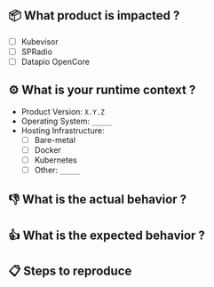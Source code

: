 ## :package: What product is impacted ?

 - [ ] Kubevisor
 - [ ] SPRadio
 - [ ] Datapio OpenCore

## :gear: What is your runtime context ?

 - Product Version: `X.Y.Z`
 - Operating System: `_____`
 - Hosting Infrastructure:
    - [ ] Bare-metal
    - [ ] Docker
    - [ ] Kubernetes
    - [ ] Other: `_____`

## :-1: What is the actual behavior ?

<!-- Insert a description of the actual behavior -->

## :+1: What is the expected behavior ?

<!-- Insert a description of the expected behavior -->

## :clipboard: Steps to reproduce

<!-- Describe the steps to reproduce the actual behavior -->
